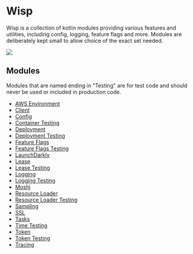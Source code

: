 # Wisp

Wisp is a collection of kotlin modules providing various features and utilities, including config, logging, feature
flags and more. Modules are deliberately kept small to allow choice of the exact set needed.

[<img src="https://img.shields.io/maven-central/v/app.cash.wisp/wisp-logging.svg?label=latest%20release"/>](http://search.maven.org/#search%7Cga%7C1%7Capp.cash.wisp)

## Modules

Modules that are named ending in "Testing" are for test code and should never be used or included in production code.

-  [AWS Environment](wisp-aws-environment/README.md)
-  [Client](wisp-client/README.md)
-  [Config](wisp-config/README.md)
-  [Container Testing](wisp-containers-testing/README.md)
-  [Deployment](wisp-deployment/README.md)
-  [Deployment Testing](wisp-deployment-testing/README.md)
-  [Feature Flags](wisp-feature/README.md)
-  [Feature Flags Testing](wisp-feature-testing/README.md)
-  [LaunchDarkly](wisp-launchdarkly/README.md)
-  [Lease](wisp-lease/README.md)
-  [Lease Testing](wisp-lease-testing/README.md)
-  [Logging](wisp-logging/README.md)
-  [Logging Testing](wisp-logging-testing/README.md)
-  [Moshi](wisp-moshi/README.md)
-  [Resource Loader](wisp-resource-loader/README.md)
-  [Resource Loader Testing](wisp-resource-loader-testing/README.md)
-  [Sampling](wisp-sampling/README.md)
-  [SSL](wisp-ssl/README.md)
-  [Tasks](wisp-task/README.md)
-  [Time Testing](wisp-time-testing/README.md)
-  [Token](wisp-token/README.md)
-  [Token Testing](wisp-token-testing/README.md)
-  [Tracing](wisp-tracing/README.md)

